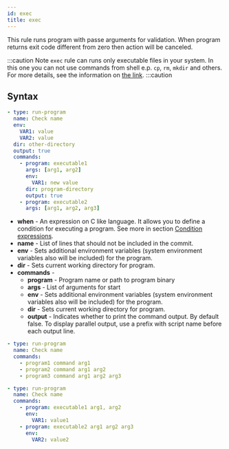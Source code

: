 ```yaml
---
id: exec
title: exec
---
```


This rule runs program with passe arguments for validation. When program returns exit code different
from zero then action will be canceled.

:::caution Note
`exec` rule can runs only executable files in your system. In this one you can not use commands from
shell e.p. `cp`, `rm`, `mkdir` and others. For more details, see the information on
[the link](../../faq#difference-between-exec-and-shell-script).
:::caution

## Syntax

``` yaml
- type: run-program
  name: Check name
  env:
    VAR1: value
    VAR2: value
  dir: other-directory
  output: true
  commands:
    - program: executable1
      args: [arg1, arg2]
      env:
        VAR1: new value
      dir: program-directory
      output: true
    - program: executable2
      args: [arg1, arg2, arg3]
```

- **when** - An expression on C like language. It allows you to define a condition for executing a program.
  See more in section [Condition expressions](../expressions.md).
- **name** - List of lines that should not be included in the commit.
- **env** - Sets additional environment variables (system environment variables also will be included) for the program.
- **dir** - Sets current working directory for program.
- **commands** -
  - **program** - Program name or path to program binary
  - **args** - List of arguments for start
  - **env** - Sets additional environment variables (system environment variables also will be included) for the program.
  - **dir** - Sets current working directory for program.
  - **output** - Indicates whether to print the command output. By default false. To display parallel output,
    use a prefix with script name before each output line.

``` yaml
- type: run-program
  name: Check name
  commands:
    - program1 command arg1
    - program2 command arg1 arg2
    - program3 command arg1 arg2 arg3
```

``` yaml
- type: run-program
  name: Check name
  commands:
    - program: executable1 arg1, arg2
      env:
        VAR1: value1
    - program: executable2 arg1 arg2 arg3
      env:
        VAR2: value2
```
